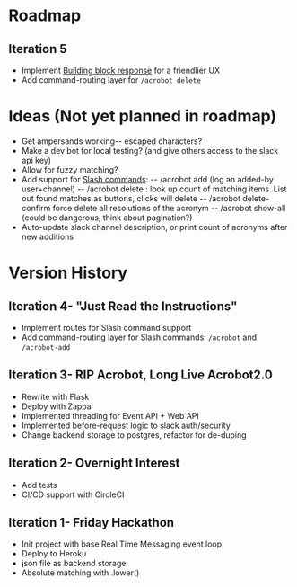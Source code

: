 # Roadmap


## Iteration 5
* Implement [Building block response](https://api.slack.com/block-kit) for a friendlier UX
* Add command-routing layer for `/acrobot delete`

# Ideas (Not yet planned in roadmap)
* Get ampersands working-- escaped characters?
* Make a dev bot for local testing? (and give others access to the slack api key)
* Allow for fuzzy matching?
* Add support for [Slash commands](https://api.slack.com/interactivity/slash-commands#naming_your_command):
-- /acrobot add <acronym> <full message> (log an added-by user+channel)
-- /acrobot delete <acronym>: look up count of matching items. List out found matches as buttons, clicks will delete
-- /acrobot delete-confirm <acronym> force delete all resolutions of the acronym
-- /acrobot show-all (could be dangerous, think about pagination?)
* Auto-update slack channel description, or print count of acronyms after new additions



# Version History
## Iteration 4- "Just Read the Instructions"
* Implement routes for Slash command support
* Add command-routing layer for Slash commands: `/acrobot` and `/acrobot-add`

## Iteration 3- RIP Acrobot, Long Live Acrobot2.0
* Rewrite with Flask
* Deploy with Zappa
* Implemented threading for Event API + Web API
* Implemented before-request logic to slack auth/security
* Change backend storage to postgres, refactor for de-duping

## Iteration 2- Overnight Interest
* Add tests
* CI/CD support with CircleCI

## Iteration 1- Friday Hackathon
* Init project with base Real Time Messaging event loop
* Deploy to Heroku
* json file as backend storage
* Absolute matching with .lower()
